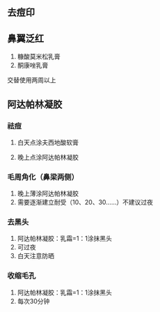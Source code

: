 ## 去痘印

## 

## 鼻翼泛红

1. 糠酸莫米松乳膏
2. 酮康唑乳膏

交替使用两周以上





## 阿达帕林凝胶

### 祛痘

1. 白天点涂夫西地酸软膏

2. 晚上点涂阿达帕林凝胶

   

### 毛周角化（鼻梁两侧）

1. 晚上薄涂阿达帕林凝胶
2. 需要逐渐建立耐受（10、20、30......）不建议过夜



### 去黑头

1. 阿达帕林凝胶：乳霜=1：1涂抹黑头
2. 可过夜
3. 白天注意防晒



### 收缩毛孔

1. 阿达帕林凝胶：乳霜=1：1涂抹黑头
2. 每次30分钟